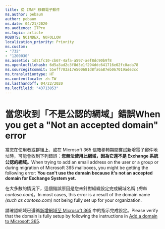 ```yaml
---
title: 從 IMAP 移轉電子郵件
ms.author: pebaum
author: pebaum
ms.date: 04/21/2020
ms.audience: ITPro
ms.topic: article
ROBOTS: NOINDEX, NOFOLLOW
localization_priority: Priority
ms.custom:
- "732"
- "1200030"
ms.assetid: 1d51fc10-cb67-4afa-a597-aef8dc90b9f8
ms.openlocfilehash: 6d5a3ad2c3f8d3e1f294ddc641716e62fc0ada78
ms.sourcegitcommit: 55eff703a17e500681d8fa6a87eb067019ade3cc
ms.translationtype: HT
ms.contentlocale: zh-TW
ms.lasthandoff: 04/22/2020
ms.locfileid: "43713853"
---
```

# <a name="when-you-get-a-not-an-accepted-domain-error"></a><span data-ttu-id="daa5b-102">當您收到「不是公認的網域」錯誤</span><span class="sxs-lookup"><span data-stu-id="daa5b-102">When you get a "Not an accepted domain" error</span></span>

<span data-ttu-id="daa5b-103">當您在使用者或群組上、或在 Microsoft 365 信箱移轉期間嘗試新增電子郵件地址時，可能會收到下列錯誤：**您無法使用此網域，因為它還不是 Exchange 系統公認的網域。**</span><span class="sxs-lookup"><span data-stu-id="daa5b-103">When trying to add an email address on the user or a group or during migration of Microsoft 365 mailboxes, you might be getting the following error: **You can't use the domain because it's not an accepted domain for Exchange System yet.**</span></span>
  
<span data-ttu-id="daa5b-104">在大多數的情況下，這個錯誤原因是您未針對組織設定完成網域名稱 *(例如 contoso.com)*。</span><span class="sxs-lookup"><span data-stu-id="daa5b-104">In most cases, this error is a result of the domain name *(such as contoso.com)*  not being fully set up for your organization.</span></span>
  
<span data-ttu-id="daa5b-105">請確認網域已遵循[新增網域至 Microsoft 365](https://docs.microsoft.com/office365/admin/setup/add-domain) 中的指示完成設定。</span><span class="sxs-lookup"><span data-stu-id="daa5b-105">Please verify that the domain is fully setup by following the instructions in [Add a domain to Microsoft 365](https://docs.microsoft.com/office365/admin/setup/add-domain).</span></span>
  